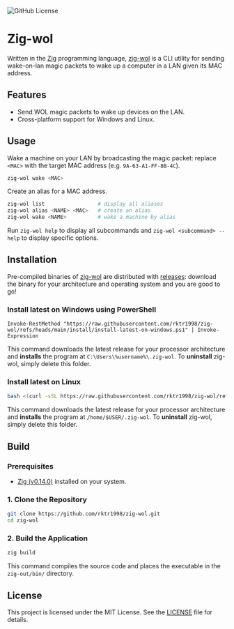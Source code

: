 ![GitHub License](https://img.shields.io/github/license/rktr1998/zig-wol)

# Zig-wol

Written in the [Zig](https://github.com/ziglang/zig) programming language, [zig-wol](https://github.com/rktr1998/zig-wol) is a CLI utility for sending wake-on-lan magic packets to wake up a computer in a LAN given its MAC address.

## Features

- Send WOL magic packets to wake up devices on the LAN.
- Cross-platform support for Windows and Linux.

## Usage

Wake a machine on your LAN by broadcasting the magic packet: replace `<MAC>` with the target MAC address (e.g. `9A-63-A1-FF-8B-4C`).

```sh
zig-wol wake <MAC>
```

Create an alias for a MAC address.

```sh
zig-wol list                 # display all aliases
zig-wol alias <NAME> <MAC>   # create an alias
zig-wol wake <NAME>          # wake a machine by alias
```

Run `zig-wol help` to display all subcommands and `zig-wol <subcommand> --help` to display specific options.

## Installation

Pre-compiled binaries of [zig-wol](https://github.com/rktr1998/zig-wol) are distributed with [releases](https://github.com/rktr1998/zig-wol/releases): download the binary for your architecture and operating system and you are good to go!

### Install latest on Windows using PowerShell

```pwsh
Invoke-RestMethod "https://raw.githubusercontent.com/rktr1998/zig-wol/refs/heads/main/install/install-latest-on-windows.ps1" | Invoke-Expression
```

This command downloads the latest release for your processor architecture and **installs** the program at `C:\Users\%username%\.zig-wol`. To **uninstall** zig-wol, simply delete this folder.

### Install latest on Linux

```sh
bash <(curl -sSL https://raw.githubusercontent.com/rktr1998/zig-wol/refs/heads/main/install/install-latest-on-linux.sh)
```

This command downloads the latest release for your processor architecture and **installs** the program at `/home/$USER/.zig-wol`. To **uninstall** zig-wol, simply delete this folder.

## Build

### Prerequisites

- [Zig (v0.14.0)](https://ziglang.org/download/) installed on your system.

### 1. Clone the Repository

```sh
git clone https://github.com/rktr1998/zig-wol.git
cd zig-wol
```

### 2. Build the Application

```sh
zig build
```

This command compiles the source code and places the executable in the `zig-out/bin/` directory.

## License

This project is licensed under the MIT License. See the [LICENSE](LICENSE) file for details.
